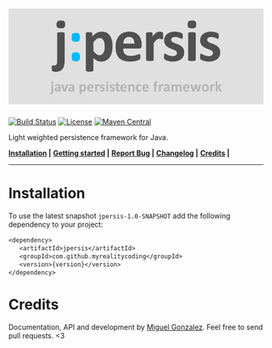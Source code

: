 ![jpersis](logo.png)
=======

[![Build Status](https://travis-ci.org/MyRealityCoding/jpersis.svg?branch=master)](https://travis-ci.org/MyRealityCoding/jpersis) [![License](https://img.shields.io/badge/license-Apache%202.0-blue.svg)](https://github.com/MyRealityCoding/jpersis/blob/master/LICENSE) [![Maven Central](https://maven-badges.herokuapp.com/maven-central/com.github.myrealitycoding/jpersis/badge.svg)](https://maven-badges.herokuapp.com/maven-central/com.github.myrealitycoding/jpersis)

Light weighted persistence framework for Java.

**[Installation](#installation) |**
**[Getting started](http://myrealitycoding.github.io/jpersis) |**
**[Report Bug](https://github.com/MyRealityCoding/jpersis/issues/new) |**
**[Changelog](CHANGELOG.md) |**
**[Credits](#credits) |**

---

Installation
===
To use the latest snapshot ```jpersis-1.0-SNAPSHOT``` add the following dependency to your project:
```maven
<dependency>
   <artifactId>jpersis</artifactId>
   <groupId>com.github.myrealitycoding</groupId>
   <version>{version}</version>
</dependency>
```

Credits
===
Documentation, API and development by [Miguel Gonzalez](http://my-reality.de). Feel free to send pull requests. <3
